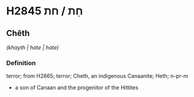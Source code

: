 # H2845 חֵת / חת

## Chêth

_(khayth | hate | hate)_

### Definition

terror; from H2865; terror; Cheth, an indigenous Canaanite; Heth; n-pr-m

- a son of Canaan and the progenitor of the Hittites
